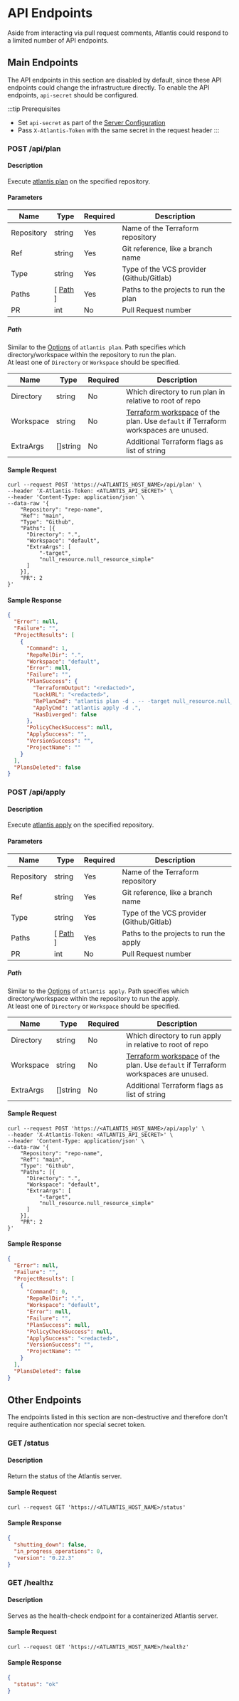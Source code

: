 # API Endpoints

Aside from interacting via pull request comments, Atlantis could respond to a limited number of API endpoints.

## Main Endpoints

The API endpoints in this section are disabled by default, since these API endpoints could change the infrastructure directly.
To enable the API endpoints, `api-secret` should be configured.

:::tip Prerequisites

* Set `api-secret` as part of the [Server Configuration](server-configuration.md#api-secret)
* Pass `X-Atlantis-Token` with the same secret in the request header
  :::

### POST /api/plan

#### Description

Execute [atlantis plan](using-atlantis.md#atlantis-plan) on the specified repository.

#### Parameters

| Name       | Type                              | Required | Description                              |
|------------|-----------------------------------|----------|------------------------------------------|
| Repository | string                            | Yes      | Name of the Terraform repository         |
| Ref        | string                            | Yes      | Git reference, like a branch name        |
| Type       | string                            | Yes      | Type of the VCS provider (Github/Gitlab) |
| Paths      | [ [Path](api-endpoints.md#path) ] | Yes      | Paths to the projects to run the plan    |
| PR         | int                               | No       | Pull Request number                      |

##### Path

Similar to the [Options](using-atlantis.md#options) of `atlantis plan`. Path specifies which directory/workspace
within the repository to run the plan.  
At least one of `Directory` or `Workspace` should be specified.

| Name      | Type       | Required | Description                                                                                                                                               |
|-----------|------------|----------|-----------------------------------------------------------------------------------------------------------------------------------------------------------|
| Directory | string     | No       | Which directory to run plan in relative to root of repo                                                                                                   |
| Workspace | string     | No       | [Terraform workspace](https://developer.hashicorp.com/terraform/language/state/workspaces) of the plan. Use `default` if Terraform workspaces are unused. |
| ExtraArgs | []string   | No       | Additional Terraform flags as list of string                                                                                                              |

#### Sample Request

```shell
curl --request POST 'https://<ATLANTIS_HOST_NAME>/api/plan' \
--header 'X-Atlantis-Token: <ATLANTIS_API_SECRET>' \
--header 'Content-Type: application/json' \
--data-raw '{
    "Repository": "repo-name",
    "Ref": "main",
    "Type": "Github",
    "Paths": [{
      "Directory": ".",
      "Workspace": "default",
      "ExtraArgs": [
          "-target",
          "null_resource.null_resource_simple"
      ]
    }],
    "PR": 2
}'
```

#### Sample Response

```json
{
  "Error": null,
  "Failure": "",
  "ProjectResults": [
    {
      "Command": 1,
      "RepoRelDir": ".",
      "Workspace": "default",
      "Error": null,
      "Failure": "",
      "PlanSuccess": {
        "TerraformOutput": "<redacted>",
        "LockURL": "<redacted>",
        "RePlanCmd": "atlantis plan -d . -- -target null_resource.null_resource_simple",
        "ApplyCmd": "atlantis apply -d .",
        "HasDiverged": false
      },
      "PolicyCheckSuccess": null,
      "ApplySuccess": "",
      "VersionSuccess": "",
      "ProjectName": ""
    }
  ],
  "PlansDeleted": false
}
```

### POST /api/apply

#### Description

Execute [atlantis apply](using-atlantis.md#atlantis-apply) on the specified repository.

#### Parameters

| Name       | Type                                | Required | Description                              |
|------------|-------------------------------------|----------|------------------------------------------|
| Repository | string                              | Yes      | Name of the Terraform repository         |
| Ref        | string                              | Yes      | Git reference, like a branch name        |
| Type       | string                              | Yes      | Type of the VCS provider (Github/Gitlab) |
| Paths      | [ [Path](api-endpoints.md#path-1) ] | Yes      | Paths to the projects to run the apply   |
| PR         | int                                 | No       | Pull Request number                      |

##### Path

Similar to the [Options](using-atlantis.md#options-1) of `atlantis apply`. Path specifies which directory/workspace
within the repository to run the apply.  
At least one of `Directory` or `Workspace` should be specified.

| Name      | Type      | Required | Description                                                                                                                                               |
|-----------|-----------|----------|-----------------------------------------------------------------------------------------------------------------------------------------------------------|
| Directory | string    | No       | Which directory to run apply in relative to root of repo                                                                                                  |
| Workspace | string    | No       | [Terraform workspace](https://developer.hashicorp.com/terraform/language/state/workspaces) of the plan. Use `default` if Terraform workspaces are unused. |
| ExtraArgs | []string  | No       | Additional Terraform flags as list of string                                                                                                              |

#### Sample Request

```shell
curl --request POST 'https://<ATLANTIS_HOST_NAME>/api/apply' \
--header 'X-Atlantis-Token: <ATLANTIS_API_SECRET>' \
--header 'Content-Type: application/json' \
--data-raw '{
    "Repository": "repo-name",
    "Ref": "main",
    "Type": "Github",
    "Paths": [{
      "Directory": ".",
      "Workspace": "default",
      "ExtraArgs": [
          "-target",
          "null_resource.null_resource_simple"
      ]
    }],
    "PR": 2
}'
```

#### Sample Response

```json
{
  "Error": null,
  "Failure": "",
  "ProjectResults": [
    {
      "Command": 0,
      "RepoRelDir": ".",
      "Workspace": "default",
      "Error": null,
      "Failure": "",
      "PlanSuccess": null,
      "PolicyCheckSuccess": null,
      "ApplySuccess": "<redacted>",
      "VersionSuccess": "",
      "ProjectName": ""
    }
  ],
  "PlansDeleted": false
}
```

## Other Endpoints

The endpoints listed in this section are non-destructive and therefore don't require authentication nor special secret token.

### GET /status

#### Description

Return the status of the Atlantis server.

#### Sample Request

```shell
curl --request GET 'https://<ATLANTIS_HOST_NAME>/status'
```

#### Sample Response

```json
{
  "shutting_down": false,
  "in_progress_operations": 0,
  "version": "0.22.3"
}
```

### GET /healthz

#### Description

Serves as the health-check endpoint for a containerized Atlantis server.

#### Sample Request

```shell
curl --request GET 'https://<ATLANTIS_HOST_NAME>/healthz'
```

#### Sample Response

```json
{
  "status": "ok"
}
```
